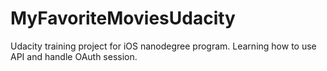 # MyFavoriteMoviesUdacity
Udacity training project for iOS nanodegree program.
Learning how to use API and handle OAuth session.

